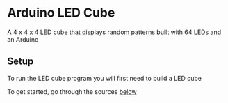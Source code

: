 # Arduino LED Cube
A 4 x 4 x 4 LED cube that displays random patterns built with 64 LEDs and an Arduino

## Setup
To run the LED cube program you will first need to build a LED cube

To get started, go through the sources [below](#anchors-in-markdown)

